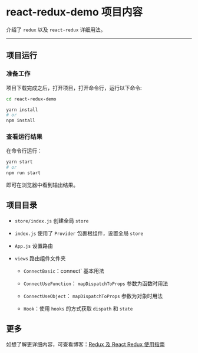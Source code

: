 # react-redux-demo 项目内容

介绍了 `redux` 以及 `react-redux` 详细用法。

---

## 项目运行

### 准备工作

项目下载完成之后，打开项目，打开命令行，运行以下命令:

```bash
cd react-redux-demo

yarn install
# or
npm install
```

### 查看运行结果

在命令行运行：

```bash
yarn start
# or
npm run start
```

即可在浏览器中看到输出结果。

## 项目目录

- `store/index.js` 创建全局 `store`

- `index.js` 使用了 `Provider` 包裹根组件，设置全局 `store`

- `App.js` 设置路由

- `views` 路由组件文件夹

  - `ConnectBasic`：connect` 基本用法

  - `ConnectUseFunction`： `mapDispatchToProps` 参数为函数时用法

  - `ConnectUseObject`： `mapDispatchToProps` 参数为对象时用法
  
  - `Hook`：使用 `hooks` 的方式获取 `dispath` 和 `state`

## 更多

如想了解更详细内容，可查看博客：[Redux 及 React Redux 使用指南](https://juejin.im/post/6857385078591488013/)
